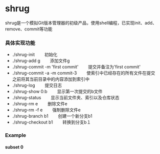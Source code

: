 # shrug
shrug是一个模拟Git版本管理器的初级产品，使用shell编程，已实现init、add、remove、commit等功能
### 具体实现功能
+ ./shrug-init                                                                        　　初始化
+ ./shrug-add g                                                                       　　添加文件g
+ ./shrug-commit -m 'first commit'                                                    　　提交并备注为'first commit'
+ ./shrug-commit -a -m commit-3                                                       　　使索引中已经存在的所有文件在提交之前将其当前目录中的内容添加到索引中
+ ./shrug-log                                                                         　　提交日志
+ ./shrug-show 0:b                                                                    　　显示第一次提交的b文件
+ ./shrug-status                                                                      　　显示当前文件夹、索引以及仓库状态
+ ./shrug-rm e                                                                        　　删除文件e
+ ./shrug-rm -f e                                                                     　　强制删除文件e
+ ./shrug-branch b1                                                                   　　创建一个新分支b1
+ ./shrug-checkout b1                                                                 　　转换到分支b１

### Example
#### subset 0


